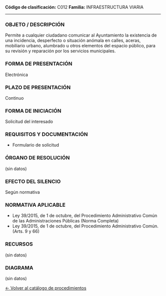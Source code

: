 
**Código de clasificación:** C012
**Familia:** INFRAESTRUCTURA VIARIA

---

### OBJETO / DESCRIPCIÓN

Permite a cualquier ciudadano comunicar al Ayuntamiento la existencia de una incidencia, desperfecto o situación anómala en calles, aceras, mobiliario urbano, alumbrado u otros elementos del espacio público, para su revisión y reparación por los servicios municipales.

### FORMA DE PRESENTACIÓN

Electrónica

### PLAZO DE PRESENTACIÓN

Continuo

### FORMA DE INICIACIÓN

Solicitud del interesado

### REQUISITOS Y DOCUMENTACIÓN

- Formulario de solicitud

### ÓRGANO DE RESOLUCIÓN

(sin datos)

### EFECTO DEL SILENCIO

Según normativa

### NORMATIVA APLICABLE

- Ley 39/2015, de 1 de octubre, del Procedimiento Administrativo Común de las Administraciones Públicas (Norma Completa)
- Ley 39/2015, de 1 de octubre, del Procedimiento Administrativo Común. (Arts. 9 y 66)

### RECURSOS

(sin datos)

### DIAGRAMA

(sin datos)


[← Volver al catálogo de procedimientos](../buscador.md)